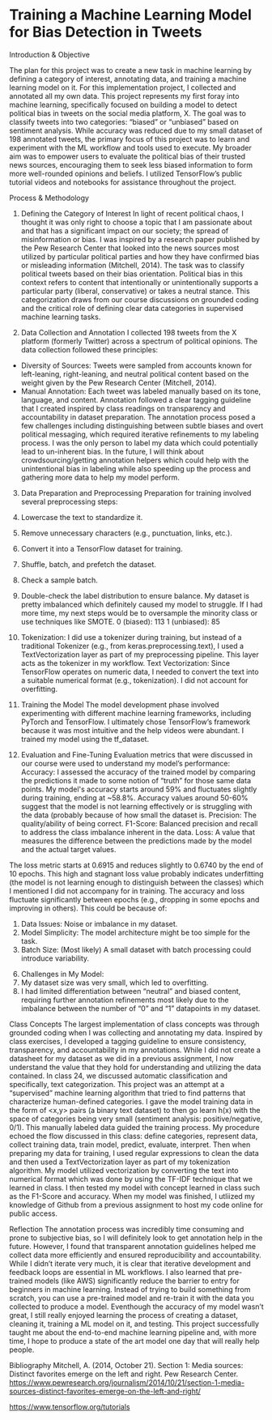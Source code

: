 # Training a Machine Learning Model for Bias Detection in Tweets

Introduction & Objective

The plan for this project was to create a new task in machine learning by defining a category of interest, annotating data, and training a machine learning model on it.  For this implementation project, I collected and annotated all my own data. This project represents my first foray into machine learning, specifically focused on building a model to detect political bias in tweets on the social media platform, X. The goal was to classify tweets into two categories: “biased” or “unbiased” based on sentiment analysis. While accuracy was reduced due to my small dataset of 198 annotated tweets, the primary focus of this project was to learn and experiment with the ML workflow and tools used to execute. My broader aim was to empower users to evaluate the political bias of their trusted news sources, encouraging them to seek less biased information to form more well-rounded opinions and beliefs. I utilized TensorFlow’s public tutorial videos and notebooks for assistance throughout the project.

Process & Methodology
1. Defining the Category of Interest
  In light of recent political chaos, I thought it was only right to choose a topic that I am passionate about and that has a significant impact on our society; the spread of misinformation or bias. I was inspired by a research paper published by the Pew Research Center that looked into the news sources most utilized by particular political parties and how they have confirmed bias or misleading information (Mitchell, 2014). The task was to classify political tweets based on their bias orientation. Political bias in this context refers to content that intentionally or unintentionally supports a particular party (liberal, conservative) or takes a neutral stance. This categorization draws from our course discussions on grounded coding and the critical role of defining clear data categories in supervised machine learning tasks.

2. Data Collection and Annotation
  I collected 198 tweets from the X platform (formerly Twitter) across a spectrum of political opinions. The data collection followed these principles:
- Diversity of Sources: Tweets were sampled from accounts known for left-leaning, right-leaning, and neutral political content based on the weight given by the Pew Research Center (Mitchell, 2014).
- Manual Annotation: Each tweet was labeled manually based on its tone, language, and content. Annotation followed a clear tagging guideline that I created inspired by class readings on transparency and accountability in dataset preparation.
  The annotation process posed a few challenges including distinguishing between subtle biases and overt political messaging, which required iterative refinements to my labeling process. I was the only person to label my data which could potentially lead to un-inherent bias. In the future, I will think about crowdsourcing/getting annotation helpers which could help with the unintentional bias in labeling while also speeding up the process and gathering more data to help my model perform.

3. Data Preparation and Preprocessing
Preparation for training involved several preprocessing steps:
1. Lowercase the text to standardize it.
2. Remove unnecessary characters (e.g., punctuation, links, etc.).
3. Convert it into a TensorFlow dataset for training.
4. Shuffle, batch, and prefetch the dataset.
5. Check a sample batch.
6. Double-check the label distribution to ensure balance.
My dataset is pretty imbalanced which definitely caused my model to struggle. If I had more time, my next steps would be to oversample the minority class or use techniques like SMOTE.
0  (biased):  113
1  (unbiased):  85
7. Tokenization: I did use a tokenizer during training, but instead of a traditional Tokenizer (e.g., from keras.preprocessing.text), I used a TextVectorization layer as part of my preprocessing pipeline. This layer acts as the tokenizer in my workflow.
Text Vectorization: Since TensorFlow operates on numeric data, I needed to convert the text into a suitable numerical format (e.g., tokenization).
I did not account for overfitting.


4. Training the Model
  The model development phase involved experimenting with different machine learning frameworks, including PyTorch and TensorFlow. I ultimately chose TensorFlow’s framework because it was most intuitive and the help videos were abundant. I trained my model using the tf_dataset.

5. Evaluation and Fine-Tuning
  Evaluation metrics that were discussed in our course were used to understand my model’s performance:
Accuracy: I assessed the accuracy of the trained model by comparing the predictions it made to some notion of “truth” for those same data points.
My model's accuracy starts around 59% and fluctuates slightly during training, ending at ~58.8%.
Accuracy values around 50-60% suggest that the model is not learning effectively or is struggling with the data (probably because of how small the dataset is.
Precision: The quality/ability of being correct.
F1-Score: Balanced precision and recall to address the class imbalance inherent in the data.
Loss: A value that measures the difference between the predictions made by the model and the actual target values.

The loss metric starts at 0.6915 and reduces slightly to 0.6740 by the end of 10 epochs. This high and stagnant loss value probably indicates underfitting (the model is not learning enough to distinguish between the classes) which I mentioned I did not accompany for in training.
The accuracy and loss fluctuate significantly between epochs (e.g., dropping in some epochs and improving in others). This could be because of:
1) Data Issues: Noise or imbalance in my dataset.
2) Model Simplicity: The model architecture might be too simple for the task.
3) Batch Size: (Most likely) A small dataset with batch processing could introduce variability.

6. Challenges in My Model:
1. My dataset size was very small, which led to overfitting.
2. I had limited differentiation between “neutral” and biased content, requiring further annotation refinements most likely due to the imbalance between the number of “0” and “1” datapoints in my dataset.

Class Concepts
The largest implementation of class concepts was through grounded coding when I was collecting and annotating my data. Inspired by class exercises, I developed a tagging guideline to ensure consistency, transparency, and accountability in my annotations. While I did not create a datasheet for my dataset as we did in a previous assignment, I now understand the value that they hold for understanding and utilizing the data contained. 
In class 24, we discussed automatic classification and specifically, text categorization. This project was an attempt at a “supervised” machine learning algorithm that tried to find patterns that characterize human-defined categories. I gave the model training data in the form of <x,y> pairs (a binary text dataset) to then go learn h(x) with the space of categories being very small (sentiment analysis: positive/negative, 0/1). This manually labeled data guided the training process. My procedure echoed the flow discussed in this class: define categories, represent data, collect training data, train model, predict, evaluate, interpret. 
Then when preparing my data for training, I used regular expressions to clean the data and then used a TextVectorization layer as part of my tokenization algorithm. My model utilized vectorization by converting the text into numerical format which was done by using the TF-IDF technique that we learned in class. I then tested my model with concept learned in class such as the F1-Score and accuracy. When my model was finished, I utliized my knowledge of Github from a previous assignment to host my code online for public access. 

Reflection
The annotation process was incredibly time consuming and prone to subjective bias, so I will definitely look to get annotation help in the future. However, I found that transparent annotation guidelines helped me collect data more efficiently and ensured reproducibility and accountability. 
While I didn’t iterate very much, it is clear that iterative development and feedback loops are essential in ML workflows. I also learned that pre-trained models (like AWS) significantly reduce the barrier to entry for beginners in machine learning. Instead of trying to build something from scratch, you can use a pre-trained model and re-train it with the data you collected to produce a model.
Eventhough the accuracy of my model wasn’t great, I still really enjoyed learning the process of creating a dataset, cleaning it, training a ML model on it, and testing. This project successfully taught me about the end-to-end machine learning pipeline and, with more time, I hope to produce a state of the art model one day that will really help people.


Bibliography
Mitchell, A. (2014, October 21). Section 1: Media sources: Distinct favorites emerge on the left and right. Pew Research Center. https://www.pewresearch.org/journalism/2014/10/21/section-1-media-sources-distinct-favorites-emerge-on-the-left-and-right/ 

https://www.tensorflow.org/tutorials

